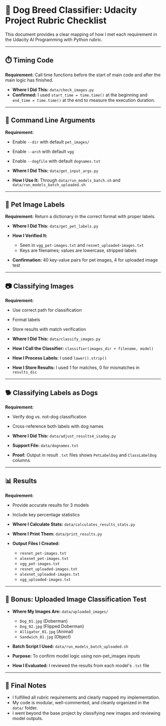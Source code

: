 # 🔢 Dog Breed Classifier: Udacity Project Rubric Checklist

This document provides a clear mapping of how I met each requirement in the Udacity AI Programming with Python rubric.

---

## ⏱️ Timing Code

**Requirement:** Call time functions before the start of main code and after the main logic has finished.

* **Where I Did This:** `data/check_images.py`
* **Confirmed:** I used `start_time = time.time()` at the beginning and `end_time = time.time()` at the end to measure the execution duration.

---

## 🔹 Command Line Arguments

**Requirement:**

* Enable `--dir` with default `pet_images/`

* Enable `--arch` with default `vgg`

* Enable `--dogfile` with default `dognames.txt`

* **Where I Did This:** `data/get_input_args.py`

* **How I Use It:** Through `data/run_models_batch.sh` and `data/run_models_batch_uploaded.sh`

---

## 📃 Pet Image Labels

**Requirement:** Return a dictionary in the correct format with proper labels.

* **Where I Did This:** `data/get_pet_labels.py`
* **How I Verified It:**

  * Seen in `vgg_pet-images.txt` and `resnet_uploaded-images.txt`
  * Keys are filenames; values are lowercase, stripped labels
* **Confirmation:** 40 key-value pairs for pet images, 4 for uploaded image test

---

## 📷 Classifying Images

**Requirement:**

* Use correct path for classification

* Format labels

* Store results with match verification

* **Where I Did This:** `data/classify_images.py`

* **How I Call the Classifier:** `classifier(images_dir + filename, model)`

* **How I Process Labels:** I used `lower().strip()`

* **How I Store Results:** I used 1 for matches, 0 for mismatches in `results_dic`

---

## 🐕 Classifying Labels as Dogs

**Requirement:**

* Verify dog vs. not-dog classification

* Cross-reference both labels with dog names

* **Where I Did This:** `data/adjust_results4_isadog.py`

* **Support File:** `data/dognames.txt`

* **Proof:** Output in result `.txt` files shows `PetLabelDog` and `ClassLabelDog` columns

---

## 📊 Results

**Requirement:**

* Provide accurate results for 3 models

* Include key percentage statistics

* **Where I Calculate Stats:** `data/calculates_results_stats.py`

* **Where I Print Them:** `data/print_results.py`

* **Output Files I Created:**

  * `resnet_pet-images.txt`
  * `alexnet_pet-images.txt`
  * `vgg_pet-images.txt`
  * `resnet_uploaded-images.txt`
  * `alexnet_uploaded-images.txt`
  * `vgg_uploaded-images.txt`

---

## 🔧 Bonus: Uploaded Image Classification Test

* **Where My Images Are:** `data/uploaded_images/`

  * `Dog_01.jpg` (Doberman)
  * `Dog_02.jpg` (Flipped Doberman)
  * `Alligator_01.jpg` (Animal)
  * `Sandwich_01.jpg` (Object)

* **Batch Script I Used:** `data/run_models_batch_uploaded.sh`

* **Purpose:** To confirm model logic using non-pet\_images inputs

* **How I Evaluated:** I reviewed the results from each model's `.txt` file

---

## 📁 Final Notes

* I fulfilled all rubric requirements and clearly mapped my implementation.
* My code is modular, well-commented, and cleanly organized in the `data/` folder.
* I went beyond the base project by classifying new images and reviewing model outputs.